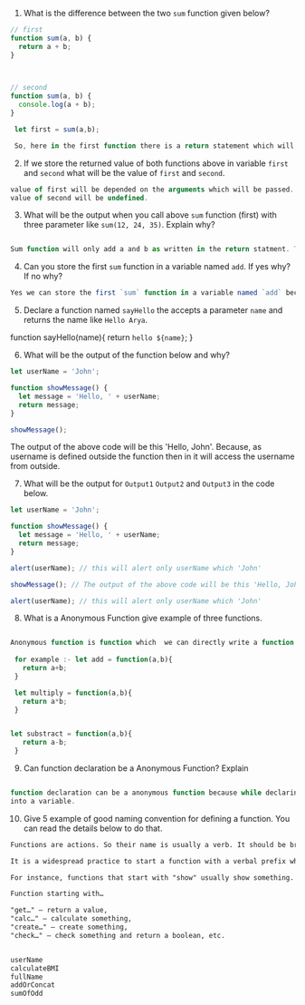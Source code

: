 1. What is the difference between the two `sum` function given below?

```js
// first
function sum(a, b) {
  return a + b;
}
 


// second
function sum(a, b) {
  console.log(a + b);
}

 let first = sum(a,b);

```

```js
 So, here in the first function there is a return statement which will always return a value. Whenever a function a has a return statement it means that it will always return a single value. While in the second function, there is no return statement then it will show undefined in the output. When we will execute this function then it will console the sum of a and b.
```

2. If we store the returned value of both functions above in variable `first` and `second` what will be the value of `first` and `second`.

```js
value of first will be depended on the arguments which will be passed.
value of second will be undefined.
```

3. What will be the output when you call above `sum` function (first) with three parameter like `sum(12, 24, 35)`. Explain why?

```js

Sum function will only add a and b as written in the return statment. Third parameter will be ignored. 

```

4. Can you store the first `sum` function in a variable named `add`. If yes why? If no why?

```js
Yes we can store the first `sum` function in a variable named `add` because function are objects and objects is value that can be stored in a variable.
```
5. Declare a function named `sayHello` the accepts a parameter `name` and returns the name like `Hello Arya`.

function sayHello(name){
  return `hello ${name}`;
}

6. What will be the output of the function below and why?

```js
let userName = 'John';

function showMessage() {
  let message = 'Hello, ' + userName;
  return message;
}

showMessage();
```

The output of the above code will be this 'Hello, John'. Because, as username is defined outside the function then in it will access the username from outside.


7. What will be the output for `Output1` `Output2` and `Output3` in the code below.

```js
let userName = 'John';

function showMessage() {
  let message = 'Hello, ' + userName;
  return message;
}

alert(userName); // this will alert only userName which 'John'

showMessage(); // The output of the above code will be this 'Hello, John'.

alert(userName); // this will alert only userName which 'John'
```

8. What is a Anonymous Function give example of three functions.

```js

Anonymous function is function which  we can directly write a function assign it to a variable.
 
 for example :- let add = function(a,b){
   return a+b;
 }

 let multiply = function(a,b){
   return a*b;
 }


let substract = function(a,b){
   return a-b;
 }
````

9. Can function declaration be a Anonymous Function? Explain

```js

function declaration can be a anonymous function because while declaring or defining a function we can directly store that function  
into a variable.

```


10. Give 5 example of good naming convention for defining a function. You can read the details below to do that.

```md
Functions are actions. So their name is usually a verb. It should be brief, as accurate as possible and describe what the function does, so that someone reading the code gets an indication of what the function does.

It is a widespread practice to start a function with a verbal prefix which vaguely describes the action. There must be an agreement within the team on the meaning of the prefixes.

For instance, functions that start with "show" usually show something.

Function starting with…

"get…" – return a value,
"calc…" – calculate something,
"create…" – create something,
"check…" – check something and return a boolean, etc.
```

```js

userName
calculateBMI
fullName
addOrConcat
sumOfOdd

```